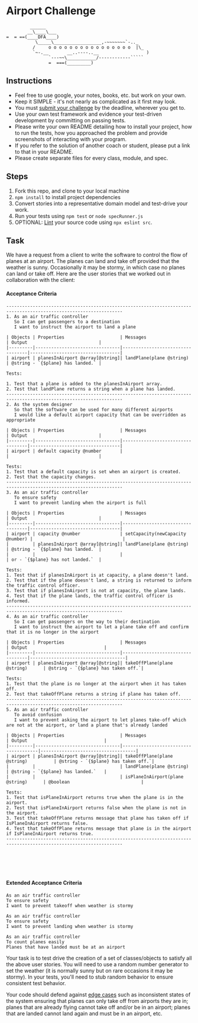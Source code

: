 Airport Challenge
=================

```
         ______
        __\____\___
=  = ==(____DFA____)
           \_____\__________________,-~~~~~~~`-.._
          /     o o o o o o o o o o o o o o o o  |\_
          `~-.__       __..----..__                  )
                `---~~\___________/------------`````
                =  ===(_________)

```

Instructions
---------

* Feel free to use google, your notes, books, etc. but work on your own.
* Keep it SIMPLE - it's not nearly as complicated as it first may look.
* You must [submit your challenge](https://airtable.com/shrUGm2T8TYCFAmjN) by the deadline, wherever you get to.
* Use your own test framework and evidence your test-driven development by committing on passing tests.
* Please write your own README detailing how to install your project, how to run the tests, how you approached the problem and provide screenshots of interacting with your program.
* If you refer to the solution of another coach or student, please put a link to that in your README.
* Please create separate files for every class, module, and spec.

Steps
-------

1. Fork this repo, and clone to your local machine
2. `npm install` to install project dependencies
3. Convert stories into a representative domain model and test-drive your work.
4. Run your tests using `npm test` or `node specRunner.js`
5. OPTIONAL: [Lint](https://eslint.org/docs/user-guide/getting-started) your source code using `npx eslint src`.

Task
-----

We have a request from a client to write the software to control the flow of planes at an airport. The planes can land and take off provided that the weather is sunny. Occasionally it may be stormy, in which case no planes can land or take off.  Here are the user stories that we worked out in collaboration with the client:

#### Acceptance Criteria
```
------------------------------------------------------------------------------------------------------------------
1. As an air traffic controller
   So I can get passengers to a destination
   I want to instruct the airport to land a plane

| Objects | Properties                     | Messages                         | Output                           |
|---------|--------------------------------|----------------------------------|----------------------------------|
| airport | planesInAirport @array[@string]| landPlane(plane @string)         | @string - `{$plane} has landed.` |

Tests:

1. Test that a plane is added to the planesInAirport array. 
2. Test that landPlane returns a string when a plane has landed. 
------------------------------------------------------------------------------------------------------------------
2. As the system designer
   So that the software can be used for many different airports
   I would like a default airport capacity that can be overridden as appropriate

| Objects | Properties                     | Messages                         | Output                           |
|---------|--------------------------------|----------------------------------|----------------------------------|
| airport | default capacity @number       |                                  |                                  |

Tests:
1. Test that a default capacity is set when an airport is created. 
2. Test that the capacity changes. 
------------------------------------------------------------------------------------------------------------------
3. As an air traffic controller
   To ensure safety
   I want to prevent landing when the airport is full

| Objects | Properties                     | Messages                         | Output                           |
|---------|--------------------------------|----------------------------------|----------------------------------|
| airport | capacity @number               | setCapacity(newCapacity @number) |                                  |
|         | planesInAirport @array[@string]| landPlane(plane @string)         | @string - `{$plane} has landed.` |
|         |                                |                                  | or - `{$plane} has not landed.`  |

Tests:
1. Test that if planesInAirport is at capacity, a plane doesn't land. 
2. Test that if the plane doesn't land, a string is returned to inform the traffic control officer. 
3. Test that if planesInAirport is not at capacity, the plane lands. 
4. Test that if the plane lands, the traffic control officer is informed. 
------------------------------------------------------------------------------------------------------------------
4. As an air traffic controller
   So I can get passengers on the way to their destination
   I want to instruct the airport to let a plane take off and confirm that it is no longer in the airport

| Objects | Properties                     | Messages                         | Output                             |
|---------|--------------------------------|----------------------------------|------------------------------------|
| airport | planesInAirport @array[@string]| takeOffPlane(plane @string)      | @string - `{$plane} has taken off.`|

Tests:        
1. Test that the plane is no longer at the airport when it has taken off. 
2. Test that takeOffPlane returns a string if plane has taken off. 
------------------------------------------------------------------------------------------------------------------
5. As an air traffic controller
   To avoid confusion
   I want to prevent asking the airport to let planes take-off which are not at the airport, or land a plane that's already landed

| Objects | Properties                     | Messages                             | Output                             |
|---------|--------------------------------|--------------------------------------|------------------------------------|
| airport | planesInAirport @array[@string]| takeOffPlane(plane @string)          | @string - `{$plane} has taken off.`|
|         |                                | landPlane(plane @string)             | @string - `{$plane} has landed.`   |
|         |                                | isPlaneInAirport(plane @string)      | @boolean                           |

Tests:
1. Test that isPlaneInAirport returns true when the plane is in the airport. 
2. Test that isPlaneInAirport returns false when the plane is not in the airport.
3. Test that takeOffPlane returns message that plane has taken off if IsPlaneInAirport returns false.
4. Test that takeOffPlane returns message that plane is in the airport if IsPlaneInAirport returns true.
------------------------------------------------------------------------------------------------------------------






```

#### Extended Acceptance Criteria
```
As an air traffic controller
To ensure safety
I want to prevent takeoff when weather is stormy

As an air traffic controller
To ensure safety
I want to prevent landing when weather is stormy

As an air traffic controller
To count planes easily
Planes that have landed must be at an airport
```

Your task is to test drive the creation of a set of classes/objects to satisfy all the above user stories. You will need to use a random number generator to set the weather (it is normally sunny but on rare occasions it may be stormy). In your tests, you'll need to stub random behavior to ensure consistent test behavior.

Your code should defend against [edge cases](http://programmers.stackexchange.com/questions/125587/what-are-the-difference-between-an-edge-case-a-corner-case-a-base-case-and-a-b) such as inconsistent states of the system ensuring that planes can only take off from airports they are in; planes that are already flying cannot take off and/or be in an airport; planes that are landed cannot land again and must be in an airport, etc.
